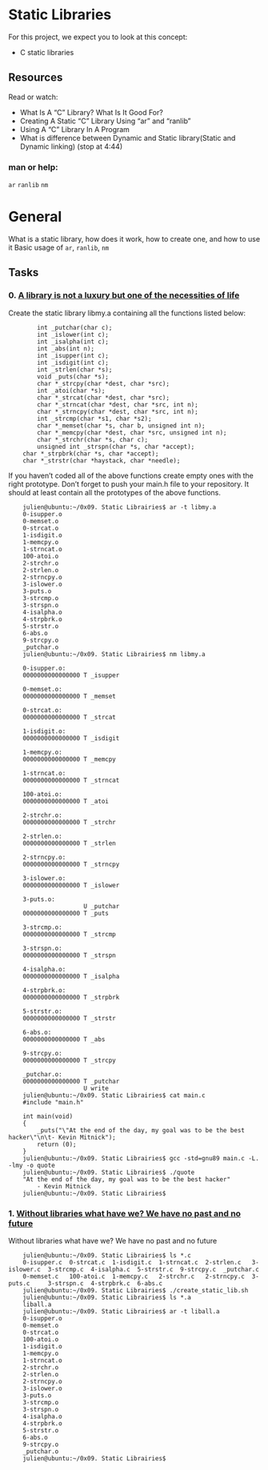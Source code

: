 # Static Libraries
For this project, we expect you to look at this concept:

- C static libraries

## Resources
Read or watch:

- What Is A “C” Library? What Is It Good For?
- Creating A Static “C” Library Using “ar” and “ranlib”
- Using A “C” Library In A Program
- What is difference between Dynamic and Static library(Static and Dynamic linking) (stop at 4:44)


### man or help:

``ar``
`ranlib`
`nm`

# General
What is a static library, how does it work, how to create one, and how to use it
Basic usage of `ar`, `ranlib`, `nm`

## Tasks
### 0. [A library is not a luxury but one of the necessities of life](libmy.a) 
Create the static library libmy.a containing all the functions listed below:

            int _putchar(char c);
            int _islower(int c);
            int _isalpha(int c);
            int _abs(int n);
            int _isupper(int c);
            int _isdigit(int c);
            int _strlen(char *s);
            void _puts(char *s);
            char *_strcpy(char *dest, char *src);
            int _atoi(char *s);
            char *_strcat(char *dest, char *src);
            char *_strncat(char *dest, char *src, int n);
            char *_strncpy(char *dest, char *src, int n);
            int _strcmp(char *s1, char *s2);
            char *_memset(char *s, char b, unsigned int n);
            char *_memcpy(char *dest, char *src, unsigned int n);
            char *_strchr(char *s, char c);
            unsigned int _strspn(char *s, char *accept);
        char *_strpbrk(char *s, char *accept);
        char *_strstr(char *haystack, char *needle);
        
 If you haven’t coded all of the above functions create empty ones with the right prototype.
Don’t forget to push your main.h file to your repository. It should at least contain all the prototypes of the above functions.

        julien@ubuntu:~/0x09. Static Librairies$ ar -t libmy.a 
        0-isupper.o
        0-memset.o
        0-strcat.o
        1-isdigit.o
        1-memcpy.o
        1-strncat.o
        100-atoi.o
        2-strchr.o
        2-strlen.o
        2-strncpy.o
        3-islower.o
        3-puts.o
        3-strcmp.o
        3-strspn.o
        4-isalpha.o
        4-strpbrk.o
        5-strstr.o
        6-abs.o
        9-strcpy.o
        _putchar.o
        julien@ubuntu:~/0x09. Static Librairies$ nm libmy.a 

        0-isupper.o:
        0000000000000000 T _isupper

        0-memset.o:
        0000000000000000 T _memset

        0-strcat.o:
        0000000000000000 T _strcat

        1-isdigit.o:
        0000000000000000 T _isdigit

        1-memcpy.o:
        0000000000000000 T _memcpy

        1-strncat.o:
        0000000000000000 T _strncat

        100-atoi.o:
        0000000000000000 T _atoi

        2-strchr.o:
        0000000000000000 T _strchr

        2-strlen.o:
        0000000000000000 T _strlen

        2-strncpy.o:
        0000000000000000 T _strncpy

        3-islower.o:
        0000000000000000 T _islower

        3-puts.o:
                         U _putchar
        0000000000000000 T _puts

        3-strcmp.o:
        0000000000000000 T _strcmp

        3-strspn.o:
        0000000000000000 T _strspn

        4-isalpha.o:
        0000000000000000 T _isalpha

        4-strpbrk.o:
        0000000000000000 T _strpbrk

        5-strstr.o:
        0000000000000000 T _strstr

        6-abs.o:
        0000000000000000 T _abs

        9-strcpy.o:
        0000000000000000 T _strcpy

        _putchar.o:
        0000000000000000 T _putchar
                         U write
        julien@ubuntu:~/0x09. Static Librairies$ cat main.c 
        #include "main.h"

        int main(void)
        {
            _puts("\"At the end of the day, my goal was to be the best hacker\"\n\t- Kevin Mitnick");
            return (0);
        }
        julien@ubuntu:~/0x09. Static Librairies$ gcc -std=gnu89 main.c -L. -lmy -o quote
        julien@ubuntu:~/0x09. Static Librairies$ ./quote 
        "At the end of the day, my goal was to be the best hacker"
            - Kevin Mitnick
        julien@ubuntu:~/0x09. Static Librairies$ 
        
        
### 1. [Without libraries what have we? We have no past and no future](create_static_lib.sh)
Without libraries what have we? We have no past and no future

        julien@ubuntu:~/0x09. Static Librairies$ ls *.c
        0-isupper.c  0-strcat.c  1-isdigit.c  1-strncat.c  2-strlen.c   3-islower.c  3-strcmp.c  4-isalpha.c  5-strstr.c  9-strcpy.c  _putchar.c
        0-memset.c   100-atoi.c  1-memcpy.c   2-strchr.c   2-strncpy.c  3-puts.c     3-strspn.c  4-strpbrk.c  6-abs.c
        julien@ubuntu:~/0x09. Static Librairies$ ./create_static_lib.sh 
        julien@ubuntu:~/0x09. Static Librairies$ ls *.a
        liball.a
        julien@ubuntu:~/0x09. Static Librairies$ ar -t liball.a
        0-isupper.o
        0-memset.o
        0-strcat.o
        100-atoi.o
        1-isdigit.o
        1-memcpy.o
        1-strncat.o
        2-strchr.o
        2-strlen.o
        2-strncpy.o
        3-islower.o
        3-puts.o
        3-strcmp.o
        3-strspn.o
        4-isalpha.o
        4-strpbrk.o
        5-strstr.o
        6-abs.o
        9-strcpy.o
        _putchar.o
        julien@ubuntu:~/0x09. Static Librairies$ 

        
